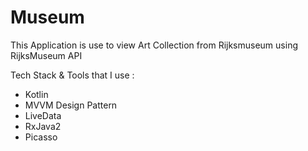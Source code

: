 # Museum
This Application is use to view Art Collection from Rijksmuseum using RijksMuseum API

Tech Stack & Tools that I use :
- Kotlin
- MVVM Design Pattern
- LiveData 
- RxJava2
- Picasso





